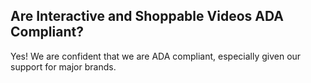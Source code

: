 ## Are Interactive and Shoppable Videos ADA Compliant?

Yes! We are confident that we are ADA compliant, especially given our support for major brands.
